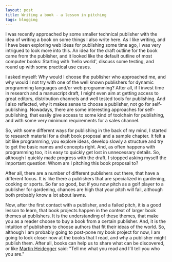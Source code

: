 ```yaml
---
layout: post
title: Writing a book - a lesson in pitching
tags: blogging
---
```

I was recently approached by some smaller technical publisher with the idea of writing a book on some things I also write here. As I like writing, and I have been exploring web ideas for publishing some time ago, I was very intrigued to look more into this. An idea for the draft outline for the book came from the publisher, and it looked like the default outline of most computer books: Starting with 'hello world', discuss some testing, and round up with some practical use cases.

I asked myself: Why would I choose the publisher who approached me, and why would I not try with one of the well known publishers for dynamic programming languages and/or web programming? After all, if I invest time in research and a manuscript draft, I might even aim at getting access to great editors, distribution channels and well tested tools for publishing. And I also reflected, why it makes sense to choose a publisher, not go for self-publishing. Nowadays, there are some interesting approaches for self-publishing, that easily give access to some kind of toolchain for publishing, and with some very minimum requirements for a sales channel. 

So, with some different ways for publishing in the back of my mind, I started to research material for a draft book proposal and a sample chapter. It felt a bit like programming, you explore ideas, develop slowly a structure and try to get the basic names and concepts right. And, as often happens with programming too, it is easy to quickly get lost in unnecessary details. So, although I quickly made progress with the draft, I stopped asking myself the important question: Whom am I pitching this book proposal to?

After all, there are a number of different publishers out there, that have a different focus. It is like there a publishers that are specialized in gardening, cooking or sports. So far so good, but if you now pitch as a golf player to a publisher for gardening, chances are high that your pitch will fail, although both probably know a lot about lawns.

Now, after the first contact with a publisher, and a failed pitch, it is a good lesson to learn, that book projects happen in the context of larger book themes at publishers. It is the understanding of these themes, that make you as a reader choose to buy a book from a certain publisher. And, it is the intuition of publishers to choose authors that fit their ideas of the world. So, although I am probably going to post-pone my book project for now, I am going to look closer now at the books that I read, and why a publisher might publish them. After all, books can help us to share what can be discovered, or like [Martin Heidegger](http://en.wikipedia.org/wiki/Martin_Heidegger) said: "Tell me what you read and I'll tell you who you are."

